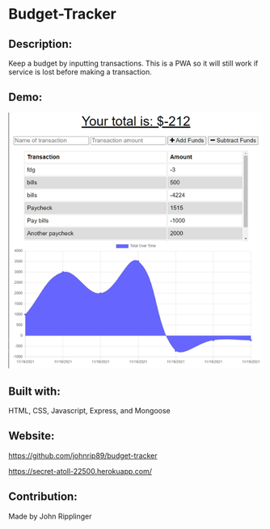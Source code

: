 # Budget-Tracker

  ## Description:
  Keep a budget by inputting transactions.  This is a PWA so it will still work if service is lost before making a transaction.

  ## Demo:
  ![screenshot](./public/images/screenshot.png) 

  ## Built with:
  HTML, CSS, Javascript, Express, and Mongoose

  ## Website:
  https://github.com/johnrip89/budget-tracker
  
  https://secret-atoll-22500.herokuapp.com/

  ## Contribution:
  Made by John Ripplinger